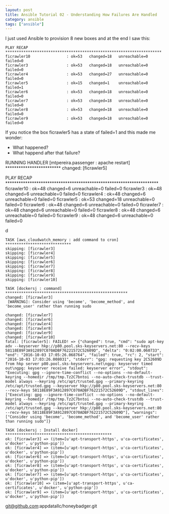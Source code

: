```yaml
---
layout: post
title: Ansible Tutorial 02 - Understanding How Failures Are Handled
category: ansible
tags: ["ansible"]
---
```

I just used Ansible to provision 8 new boxes and at the end I saw this:

    PLAY RECAP *********************************************************************
    ficrawler10                : ok=53   changed=18   unreachable=0    failed=0
    ficrawler3                 : ok=53   changed=18   unreachable=0    failed=0
    ficrawler4                 : ok=53   changed=27   unreachable=0    failed=0
    ficrawler5                 : ok=15   changed=1    unreachable=0    failed=1
    ficrawler6                 : ok=53   changed=18   unreachable=0    failed=0
    ficrawler7                 : ok=53   changed=18   unreachable=0    failed=0
    ficrawler8                 : ok=53   changed=18   unreachable=0    failed=0
    ficrawler9                 : ok=53   changed=18   unreachable=0    failed=0
    
If you notice the box ficrawler5 has a state of failed=1 and this made me wonder:

* What happened?
* What happend after that failure?

RUNNING HANDLER [mtpereira.passenger : apache restart] *************************
changed: [ficrawler5]

PLAY RECAP *********************************************************************
ficrawler10                : ok=48   changed=6    unreachable=0    failed=0
ficrawler3                 : ok=48   changed=6    unreachable=0    failed=0
ficrawler4                 : ok=48   changed=6    unreachable=0    failed=0
ficrawler5                 : ok=53   changed=18   unreachable=0    failed=0
ficrawler6                 : ok=48   changed=6    unreachable=0    failed=0
ficrawler7                 : ok=48   changed=6    unreachable=0    failed=0
ficrawler8                 : ok=48   changed=6    unreachable=0    failed=0
ficrawler9                 : ok=48   changed=6    unreachable=0    failed=0

d

    TASK [aws_cloudwatch_memory : add command to cron] *****************************
    skipping: [ficrawler3]
    skipping: [ficrawler4]
    skipping: [ficrawler5]
    skipping: [ficrawler6]
    skipping: [ficrawler7]
    skipping: [ficrawler8]
    skipping: [ficrawler9]
    skipping: [ficrawler10]

    TASK [dockersj : command] ******************************************************
    changed: [ficrawler3]
     [WARNING]: Consider using 'become', 'become_method', and 'become_user' rather than running sudo

    changed: [ficrawler7]
    changed: [ficrawler6]
    changed: [ficrawler4]
    changed: [ficrawler8]
    changed: [ficrawler9]
    changed: [ficrawler10]
    fatal: [ficrawler5]: FAILED! => {"changed": true, "cmd": "sudo apt-key adv --keyserver hkp://p80.pool.sks-keyservers.net:80 --recv-keys 58118E89F3A912897C070ADBF76221572C52609D", "delta": "0:02:00.060733", "end": "2016-10-03 17:05:26.068764", "failed": true, "rc": 2, "start": "2016-10-03 17:03:26.008031", "stderr": "gpg: requesting key 2C52609D from hkp server p80.pool.sks-keyservers.net\ngpg: keyserver timed out\ngpg: keyserver receive failed: keyserver error", "stdout": "Executing: gpg --ignore-time-conflict --no-options --no-default-keyring --homedir /tmp/tmp.Tz2C7bntoi --no-auto-check-trustdb --trust-model always --keyring /etc/apt/trusted.gpg --primary-keyring /etc/apt/trusted.gpg --keyserver hkp://p80.pool.sks-keyservers.net:80 --recv-keys 58118E89F3A912897C070ADBF76221572C52609D", "stdout_lines": ["Executing: gpg --ignore-time-conflict --no-options --no-default-keyring --homedir /tmp/tmp.Tz2C7bntoi --no-auto-check-trustdb --trust-model always --keyring /etc/apt/trusted.gpg --primary-keyring /etc/apt/trusted.gpg --keyserver hkp://p80.pool.sks-keyservers.net:80 --recv-keys 58118E89F3A912897C070ADBF76221572C52609D"], "warnings": ["Consider using 'become', 'become_method', and 'become_user' rather than running sudo"]}

    TASK [dockersj : Install docker] ***********************************************
    ok: [ficrawler3] => (item=[u'apt-transport-https', u'ca-certificates', u'docker', u'python-pip'])
    ok: [ficrawler4] => (item=[u'apt-transport-https', u'ca-certificates', u'docker', u'python-pip'])
    ok: [ficrawler6] => (item=[u'apt-transport-https', u'ca-certificates', u'docker', u'python-pip'])
    ok: [ficrawler8] => (item=[u'apt-transport-https', u'ca-certificates', u'docker', u'python-pip'])
    ok: [ficrawler7] => (item=[u'apt-transport-https', u'ca-certificates', u'docker', u'python-pip'])
    ok: [ficrawler10] => (item=[u'apt-transport-https', u'ca-certificates', u'docker', u'python-pip'])
    ok: [ficrawler9] => (item=[u'apt-transport-https', u'ca-certificates', u'docker', u'python-pip'])
    
    
    

git@github.com:appdatallc/honeybadger.git